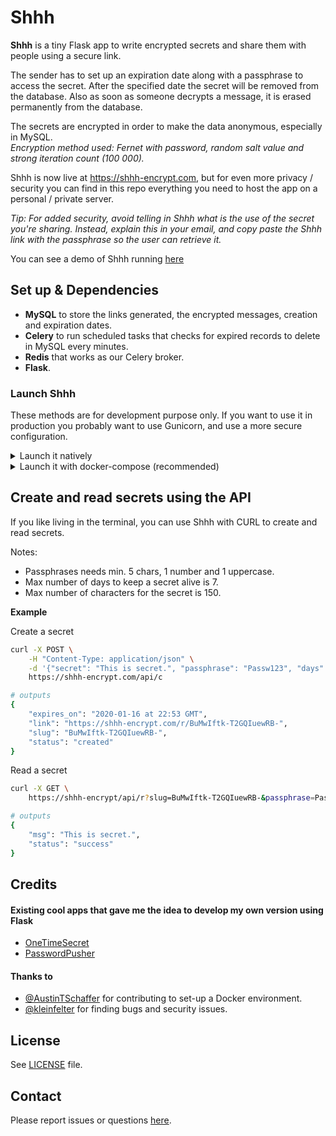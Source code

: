 # Shhh  

**Shhh** is a tiny Flask app to write encrypted secrets and share them with people
using a secure link.  

The sender has to set up an expiration date along with a passphrase to access 
the secret. After the specified date the secret will be removed from the database.
Also as soon as someone decrypts a message, it is erased permanently from the 
database.  

The secrets are encrypted in order to make the data anonymous, especially
in MySQL.  
_Encryption method used: Fernet with password, random salt value and strong
iteration count (100 000)._  

Shhh is now live at https://shhh-encrypt.com, but for even more privacy / security you can
find in this repo everything you need to host the app on a personal / private server.  

_Tip: For added security, avoid telling in Shhh what is the use of the secret you're 
sharing. Instead, explain this in your email, and copy paste the Shhh link with the passphrase
so the user can retrieve it._  

You can see a demo of Shhh running [here](https://i.imgur.com/XcuhA0o.gif)  

## Set up & Dependencies

* **MySQL** to store the links generated, the encrypted messages, creation
and expiration dates.  
* **Celery** to run scheduled tasks that checks for expired records to delete in MySQL
every minutes.  
* **Redis** that works as our Celery broker.  
* **Flask**.  

### Launch Shhh

These methods are for development purpose only. If you want to use it in production
you probably want to use Gunicorn, and use a more secure configuration.  

<details>
    <summary>Launch it natively</summary>

#### MySQL

    You will need a MySQL server running on localhost in the background.  
    Create a MySQL database and run the following script to generate the
    table `links` that will store our data.  

    ```sql
    CREATE TABLE `links` (
    `slug_link` text,
    `encrypted_text` text,
    `date_created` datetime DEFAULT NULL,
    `date_expires` datetime DEFAULT NULL
    ) ENGINE=InnoDB DEFAULT CHARSET=utf8;
    ```

    This MySQL query can also be executed against the MySQL server instance via
    the `mysql/initialize.sql` file.  

#### Redis  

    You will also need Redis running on localhost in the background has it will
    work as our Celery broker. Open a new terminal window and launch it.    
    ```sh
    redis-server
    ```

#### Flask and Celery   

    In another terminal window, clone this repository and go inside it.
    ```sh 
    git clone https://github.com/smallwat3r/shhh.git && cd shhh
    ```

    We recommend that you create a virtual environment for this project, so you can
    install the required dependencies.  

    ```sh
    virtualenv -p python3 venv --no-site-package
    source venv/bin/activate
    pip install -r requirements.txt
    ```

    Stay in the virtual environment created.  

    You then need to set up a few environment variables. These will be used to
    configure Flask, as well as the app's connection to MySQL.  

    ```sh
    export FLASK_APP=shhh
    export FLASK_ENV=dev-local
    export HOST_MYSQL=127.0.0.1
    export USER_MYSQL=<your MySQL username>
    export PASS_MYSQL=<your MySQL password>
    export DB_MYSQL=<name of the MySQL database created>
    ```

    We then need to launch our Celery worker.  

    To launch our Celery worker, open a new terminal window, go to the
    project and run  

    ```sh
    source venv/bin/activate  # make sure we are connected to our virtual env.
    celery -A shhh.tasks worker --loglevel=INFO
    ```

    Then we need to launch Celery beat that will be triggered by the worker to
    delete the expired records from the database every minutes.  

    To launch Celery beat, open a third terminal window, go to the
    project and run  

    ```sh
    source venv/bin/activate  # make sure we are connected to our virtual env.
    celery -A shhh.tasks beat --loglevel=INFO
    ```

    Then go back to your first terminal where you first set-up your virtual env
    and launch flask with

    ```sh
    python3 -m flask run --host='0.0.0.0'
    ```

    You can now access Shhh on http://localhost:5000/  

    You should be able to see in your other terminal windows the logs from 
    Redis, Celery and Celery beat trigerring and receiving tasks to check
    and deleted the expired records.  
</details>

<details>
    <summary>Launch it with docker-compose (recommended)</summary>

#### docker-compose  

    You will need Docker, docker-compose and make installed on your machine.  

    For development instances of Shhh, this repo contains a docker-compose
    configuration. The configuration defines default settings for Shhh,
    default settings for a containerized instance of MySQL server as well
    as default settings for Redis and Celery (worker + beat). To build and
    run Shhh via docker-compose:  

    ```sh
    docker-compose up -d
    ```

    or via Makefile:

    ```sh
    make dc-start    # start app
                     
                     # other commands
                     # --------------
    make dc-stop     # stop app
    make dc-reboot   # reboot app
    make dc-cleanup  # clean
    ```

    Once the container image has finished building and starting, Shhh will be
    available via http://localhost:5000/  

    You can also inspect the MySQL data via http://localhost:8080/  
</details>

## Create and read secrets using the API

If you like living in the terminal, you can use Shhh with CURL to create
and read secrets.  

Notes: 
* Passphrases needs min. 5 chars, 1 number and 1 uppercase.  
* Max number of days to keep a secret alive is 7.  
* Max number of characters for the secret is 150.  

**Example**  

Create a secret  
```sh 
curl -X POST \
    -H "Content-Type: application/json" \
    -d '{"secret": "This is secret.", "passphrase": "Passw123", "days": 3}' \
    https://shhh-encrypt.com/api/c

# outputs
{
    "expires_on": "2020-01-16 at 22:53 GMT",
    "link": "https://shhh-encrypt.com/r/BuMwIftk-T2GQIuewRB-",
    "slug": "BuMwIftk-T2GQIuewRB-",
    "status": "created"
}
```

Read a secret  
```sh
curl -X GET \
    https://shhh-encrypt/api/r?slug=BuMwIftk-T2GQIuewRB-&passphrase=Passw123

# outputs
{
    "msg": "This is secret.",
    "status": "success"
}
```

## Credits

#### Existing cool apps that gave me the idea to develop my own version using Flask

* [OneTimeSecret](https://github.com/onetimesecret/onetimesecret)
* [PasswordPusher](https://github.com/pglombardo/PasswordPusher)

#### Thanks to

* [@AustinTSchaffer](https://github.com/AustinTSchaffer) for contributing to set-up a Docker environment.
* [@kleinfelter](https://github.com/kleinfelter) for finding bugs and security issues.

## License

See [LICENSE](https://github.com/smallwat3r/shhh/blob/master/LICENSE) file.  

## Contact

Please report issues or questions [here](https://github.com/smallwat3r/shhh/issues).
